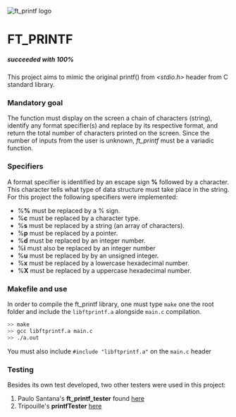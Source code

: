 ![ft_printf logo](https://game.42sp.org.br/static/assets/achievements/ft_printfe.png)

# FT_PRINTF
##### *succeeded with 100%*
This project aims to mimic the original printf() from *<stdio.h>* header from C standard library.

### Mandatory goal
The function must display on the screen a chain of characters (string), identify any format specifier(s) and replace by its respective format, and return the total number of characters printed on the screen.  Since the number of inputs from the user is unknown, *ft_printf* must be a variadic function.

### Specifiers
A format specifier is identified by an escape sign **%** followed by a character. This character tells what type of data structure must take place in the string. For this project the following specifiers were implemented:
 
- %**%** must be replaced by a % sign.
- %**c** must be replaced by a character type.
- %**s** must be replaced by a string (an array of characters).
- %**p** must be replaced by a pointer.
- %**d** must be replaced by an integer number.
- %**i** must also be replaced by an integer number
- %**u** must be replaced by by an unsigned integer.
- %**x** must be replaced by a lowercase hexadecimal number. 
- %**X** must be replaced by a uppercase hexadecimal number.

### Makefile and use

In order to compile the ft_printf library, one must type `make` one the root folder and include the `libftprintf.a` alongside `main.c` compilation. 

```bash
>> make
>> gcc libftprintf.a main.c
>> ./a.out
```

You must also include `#include "libftprintf.a"` on the `main.c` header

### Testing
Besides its own test developed, two other testers were used in this project:
1. Paulo Santana's **ft_printf_tester** found [here](https://github.com/paulo-santana/ft_printf_tester)
2. Tripouille's **printfTester** [here](https://github.com/Tripouille/printfTester)
